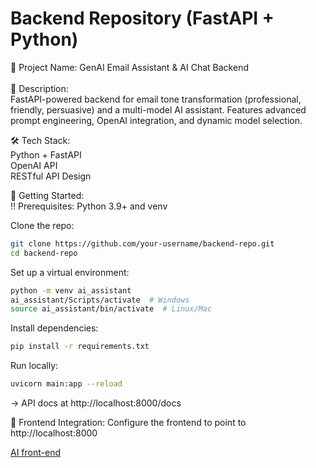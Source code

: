 # Backend Repository (FastAPI + Python)<br>
📌 Project Name: GenAI Email Assistant & AI Chat Backend<br><br>
🚀 Description:<br>
FastAPI-powered backend for email tone transformation (professional, friendly, persuasive) and a multi-model AI assistant. Features advanced prompt engineering, OpenAI integration, and dynamic model selection.

🛠️ Tech Stack:<br>
Python + FastAPI<br>
OpenAI API<br>
RESTful API Design

🧰 Getting Started:<br>
‼️ Prerequisites: Python 3.9+ and venv

Clone the repo:
```bash
git clone https://github.com/your-username/backend-repo.git
cd backend-repo
```

Set up a virtual environment:
```bash
python -m venv ai_assistant
ai_assistant/Scripts/activate  # Windows
source ai_assistant/bin/activate  # Linux/Mac
```

Install dependencies:
```bash
pip install -r requirements.txt
```

Run locally:
```bash
uvicorn main:app --reload
```

→ API docs at http://localhost:8000/docs

🔗 Frontend Integration: Configure the frontend to point to http://localhost:8000

<a href="https://github.com/SebuBergman/AI_assistant_frontend">AI front-end</a>
